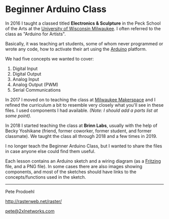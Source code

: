 # Beginner Arduino Class

In 2016 I taught a classed titled **Electronics & Sculpture** in the Peck School of the Arts at the [University of Wisconsin Milwaukee](https://uwm.edu/). I often referred to the class as "Arduino for Artists".

Basically, it was teaching art students, some of whom never programmed or wrote any code, how to activate their art using the [Arduino](https://arduino.cc/) platform.

We had five concepts we wanted to cover:

1. Digital Input
2. Digital Output
3. Analog Input
4. Analog Output (PWM)
5. Serial Communications

In 2017 I moved on to teaching the class at [Milwaukee Makerspace](https://milwaukeemakerspace.org/) and I refined the curriculum a bit to resemble very closely what you'll see in these files. I used components I had available. _(Note: I should add a parts list at some point)._

In 2018 I started teaching the class at **Brinn Labs**, usually with the help of Becky Yoshikane (friend, former coworker, former student, and former classmate). We taught the class all through 2018 and a few times in 2019.

I no longer teach the Beginner Arduino Class, but I wanted to share the files in case anyone else could find them useful.

Each lesson contains an Arduino sketch and a wiring diagram (as a [Fritzing](https://fritzing.org/) file, and a PNG file). In some cases there are also images showing components, and most of the sketches should have links to the concepts/functions used in the sketch.


---

Pete Prodoehl

<http://rasterweb.net/raster/>

<pete@2xlnetworks.com>

